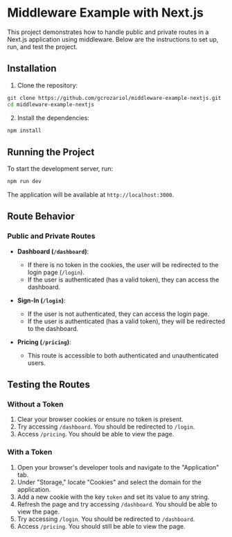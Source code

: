 # Middleware Example with Next.js

This project demonstrates how to handle public and private routes in a Next.js application using middleware. Below are the instructions to set up, run, and test the project.

## Installation

1. Clone the repository:

  ```bash
  git clone https://github.com/gcrozariol/middleware-example-nextjs.git
  cd middleware-example-nextjs
  ```

2. Install the dependencies:

  ```bash
  npm install
  ```

## Running the Project

To start the development server, run:

```bash
npm run dev
```

The application will be available at `http://localhost:3000`.

## Route Behavior

### Public and Private Routes

- **Dashboard (`/dashboard`)**:  
  - If there is no token in the cookies, the user will be redirected to the login page (`/login`).
  - If the user is authenticated (has a valid token), they can access the dashboard.

- **Sign-In (`/login`)**:  
  - If the user is not authenticated, they can access the login page.
  - If the user is authenticated (has a valid token), they will be redirected to the dashboard.

- **Pricing (`/pricing`)**:  
  - This route is accessible to both authenticated and unauthenticated users.

## Testing the Routes

### Without a Token

1. Clear your browser cookies or ensure no token is present.
2. Try accessing `/dashboard`. You should be redirected to `/login`.
3. Access `/pricing`. You should be able to view the page.

### With a Token

1. Open your browser's developer tools and navigate to the "Application" tab.
2. Under "Storage," locate "Cookies" and select the domain for the application.
3. Add a new cookie with the key `token` and set its value to any string.
4. Refresh the page and try accessing `/dashboard`. You should be able to view the page.
5. Try accessing `/login`. You should be redirected to `/dashboard`.
6. Access `/pricing`. You should still be able to view the page.
